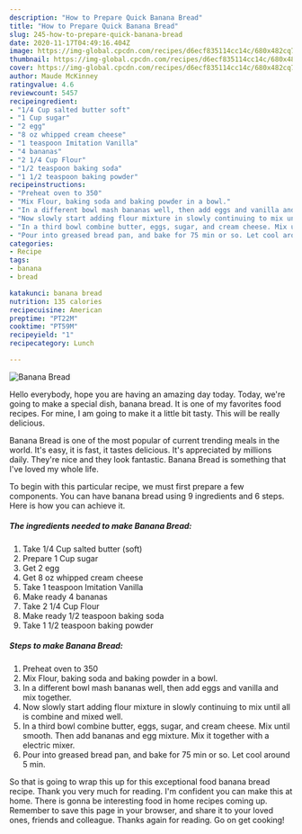 ```yaml
---
description: "How to Prepare Quick Banana Bread"
title: "How to Prepare Quick Banana Bread"
slug: 245-how-to-prepare-quick-banana-bread
date: 2020-11-17T04:49:16.404Z
image: https://img-global.cpcdn.com/recipes/d6ecf835114cc14c/680x482cq70/banana-bread-recipe-main-photo.jpg
thumbnail: https://img-global.cpcdn.com/recipes/d6ecf835114cc14c/680x482cq70/banana-bread-recipe-main-photo.jpg
cover: https://img-global.cpcdn.com/recipes/d6ecf835114cc14c/680x482cq70/banana-bread-recipe-main-photo.jpg
author: Maude McKinney
ratingvalue: 4.6
reviewcount: 5457
recipeingredient:
- "1/4 Cup salted butter soft"
- "1 Cup sugar"
- "2 egg"
- "8 oz whipped cream cheese"
- "1 teaspoon Imitation Vanilla"
- "4 bananas"
- "2 1/4 Cup Flour"
- "1/2 teaspoon baking soda"
- "1 1/2 teaspoon baking powder"
recipeinstructions:
- "Preheat oven to 350"
- "Mix Flour, baking soda and baking powder in a bowl."
- "In a different bowl mash bananas well, then add eggs and vanilla and mix together."
- "Now slowly start adding flour mixture in slowly continuing to mix until all is combine and mixed well."
- "In a third bowl combine butter, eggs, sugar, and cream cheese. Mix until smooth. Then add bananas and egg mixture. Mix it together with a electric mixer."
- "Pour into greased bread pan, and bake for 75 min or so. Let cool around 5 min."
categories:
- Recipe
tags:
- banana
- bread

katakunci: banana bread 
nutrition: 135 calories
recipecuisine: American
preptime: "PT22M"
cooktime: "PT59M"
recipeyield: "1"
recipecategory: Lunch

---
```



![Banana Bread](https://img-global.cpcdn.com/recipes/d6ecf835114cc14c/680x482cq70/banana-bread-recipe-main-photo.jpg)

Hello everybody, hope you are having an amazing day today. Today, we're going to make a special dish, banana bread. It is one of my favorites food recipes. For mine, I am going to make it a little bit tasty. This will be really delicious.

Banana Bread is one of the most popular of current trending meals in the world. It's easy, it is fast, it tastes delicious. It's appreciated by millions daily. They're nice and they look fantastic. Banana Bread is something that I've loved my whole life.




To begin with this particular recipe, we must first prepare a few components. You can have banana bread using 9 ingredients and 6 steps. Here is how you can achieve it.

<!--inarticleads1-->

##### The ingredients needed to make Banana Bread:

1. Take 1/4 Cup salted butter (soft)
1. Prepare 1 Cup sugar
1. Get 2 egg
1. Get 8 oz whipped cream cheese
1. Take 1 teaspoon Imitation Vanilla
1. Make ready 4 bananas
1. Take 2 1/4 Cup Flour
1. Make ready 1/2 teaspoon baking soda
1. Take 1 1/2 teaspoon baking powder




<!--inarticleads2-->

##### Steps to make Banana Bread:

1. Preheat oven to 350
1. Mix Flour, baking soda and baking powder in a bowl.
1. In a different bowl mash bananas well, then add eggs and vanilla and mix together.
1. Now slowly start adding flour mixture in slowly continuing to mix until all is combine and mixed well.
1. In a third bowl combine butter, eggs, sugar, and cream cheese. Mix until smooth. Then add bananas and egg mixture. Mix it together with a electric mixer.
1. Pour into greased bread pan, and bake for 75 min or so. Let cool around 5 min.




So that is going to wrap this up for this exceptional food banana bread recipe. Thank you very much for reading. I'm confident you can make this at home. There is gonna be interesting food in home recipes coming up. Remember to save this page in your browser, and share it to your loved ones, friends and colleague. Thanks again for reading. Go on get cooking!
